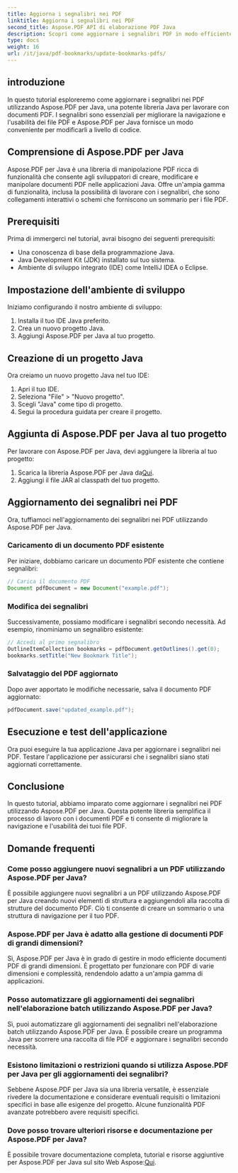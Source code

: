 ```yaml
---
title: Aggiorna i segnalibri nei PDF
linktitle: Aggiorna i segnalibri nei PDF
second_title: Aspose.PDF API di elaborazione PDF Java
description: Scopri come aggiornare i segnalibri PDF in modo efficiente utilizzando Aspose.PDF per Java. La nostra guida passo passo semplifica il processo.
type: docs
weight: 16
url: /it/java/pdf-bookmarks/update-bookmarks-pdfs/
---
```


## introduzione

In questo tutorial esploreremo come aggiornare i segnalibri nei PDF utilizzando Aspose.PDF per Java, una potente libreria Java per lavorare con documenti PDF. I segnalibri sono essenziali per migliorare la navigazione e l'usabilità dei file PDF e Aspose.PDF per Java fornisce un modo conveniente per modificarli a livello di codice.

## Comprensione di Aspose.PDF per Java

Aspose.PDF per Java è una libreria di manipolazione PDF ricca di funzionalità che consente agli sviluppatori di creare, modificare e manipolare documenti PDF nelle applicazioni Java. Offre un'ampia gamma di funzionalità, inclusa la possibilità di lavorare con i segnalibri, che sono collegamenti interattivi o schemi che forniscono un sommario per i file PDF.

## Prerequisiti

Prima di immergerci nel tutorial, avrai bisogno dei seguenti prerequisiti:

- Una conoscenza di base della programmazione Java.
- Java Development Kit (JDK) installato sul tuo sistema.
- Ambiente di sviluppo integrato (IDE) come IntelliJ IDEA o Eclipse.

## Impostazione dell'ambiente di sviluppo

Iniziamo configurando il nostro ambiente di sviluppo:

1. Installa il tuo IDE Java preferito.
2. Crea un nuovo progetto Java.
3. Aggiungi Aspose.PDF per Java al tuo progetto.

## Creazione di un progetto Java

Ora creiamo un nuovo progetto Java nel tuo IDE:

1. Apri il tuo IDE.
2. Seleziona "File" > "Nuovo progetto".
3. Scegli "Java" come tipo di progetto.
4. Segui la procedura guidata per creare il progetto.

## Aggiunta di Aspose.PDF per Java al tuo progetto

Per lavorare con Aspose.PDF per Java, devi aggiungere la libreria al tuo progetto:

1.  Scarica la libreria Aspose.PDF per Java da[Qui](https://releases.aspose.com/pdf/java/).
2. Aggiungi il file JAR al classpath del tuo progetto.

## Aggiornamento dei segnalibri nei PDF

Ora, tuffiamoci nell'aggiornamento dei segnalibri nei PDF utilizzando Aspose.PDF per Java.

### Caricamento di un documento PDF esistente

Per iniziare, dobbiamo caricare un documento PDF esistente che contiene segnalibri:

```java
// Carica il documento PDF
Document pdfDocument = new Document("example.pdf");
```

### Modifica dei segnalibri

Successivamente, possiamo modificare i segnalibri secondo necessità. Ad esempio, rinominiamo un segnalibro esistente:

```java
// Accedi al primo segnalibro
OutlineItemCollection bookmarks = pdfDocument.getOutlines().get(0);
bookmarks.setTitle("New Bookmark Title");
```

### Salvataggio del PDF aggiornato

Dopo aver apportato le modifiche necessarie, salva il documento PDF aggiornato:

```java
pdfDocument.save("updated_example.pdf");
```

## Esecuzione e test dell'applicazione

Ora puoi eseguire la tua applicazione Java per aggiornare i segnalibri nei PDF. Testare l'applicazione per assicurarsi che i segnalibri siano stati aggiornati correttamente.

## Conclusione

In questo tutorial, abbiamo imparato come aggiornare i segnalibri nei PDF utilizzando Aspose.PDF per Java. Questa potente libreria semplifica il processo di lavoro con i documenti PDF e ti consente di migliorare la navigazione e l'usabilità dei tuoi file PDF.

## Domande frequenti

### Come posso aggiungere nuovi segnalibri a un PDF utilizzando Aspose.PDF per Java?

È possibile aggiungere nuovi segnalibri a un PDF utilizzando Aspose.PDF per Java creando nuovi elementi di struttura e aggiungendoli alla raccolta di strutture del documento PDF. Ciò ti consente di creare un sommario o una struttura di navigazione per il tuo PDF.

### Aspose.PDF per Java è adatto alla gestione di documenti PDF di grandi dimensioni?

Sì, Aspose.PDF per Java è in grado di gestire in modo efficiente documenti PDF di grandi dimensioni. È progettato per funzionare con PDF di varie dimensioni e complessità, rendendolo adatto a un'ampia gamma di applicazioni.

### Posso automatizzare gli aggiornamenti dei segnalibri nell'elaborazione batch utilizzando Aspose.PDF per Java?

Sì, puoi automatizzare gli aggiornamenti dei segnalibri nell'elaborazione batch utilizzando Aspose.PDF per Java. È possibile creare un programma Java per scorrere una raccolta di file PDF e aggiornare i segnalibri secondo necessità.

### Esistono limitazioni o restrizioni quando si utilizza Aspose.PDF per Java per gli aggiornamenti dei segnalibri?

Sebbene Aspose.PDF per Java sia una libreria versatile, è essenziale rivedere la documentazione e considerare eventuali requisiti o limitazioni specifici in base alle esigenze del progetto. Alcune funzionalità PDF avanzate potrebbero avere requisiti specifici.

### Dove posso trovare ulteriori risorse e documentazione per Aspose.PDF per Java?

 È possibile trovare documentazione completa, tutorial e risorse aggiuntive per Aspose.PDF per Java sul sito Web Aspose:[Qui](https://reference.aspose.com/pdf/java/).